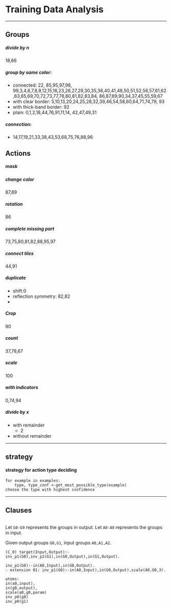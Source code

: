 # Training Data Analysis

---

## Groups

##### divide by n
18,66

##### group by same color:
- connected: 22, 85,95,97,98, 99,3,4,6,7,8,9,12,15,16,23,26,27,29,30,35,36,40,41,48,50,51,52,56,57,61,62,63,65,69,70,72,73,77,78,80,81,82,83,84,
86,87,89,90,34,37,45,55,59,67
- with clear border: 5,10,13,20,24,25,28,32,39,46,54,58,60,64,71,74,79, 93
- with thick-band border: 92
- plain: 0,1,2,18,44,76,91,11,14, 42,47,49,31

##### connection:
- 14,17,19,21,33,38,43,53,68,75,76,88,96


## Actions

##### mask

##### change color
87,89

##### rotation
86

##### complete missing part
73,75,80,81,82,88,95,97

##### connect tiles
44,91

##### duplicate
- shift:0
- reflection symmetry: 82,82
- 

##### Crop
90

##### count
37,78,67

##### scale
100
##### with indicators
0,74,94
##### divide by x 
- with remainder
  - 2
- without remainder



---
## strategy
#### strategy for action type deciding
``` 
for example in examples:
    type, type_conf <-get_most_possible_type(example)
choose the type with highest confidence
```


---

## Clauses

######
Let `G0-G9` represents the groups in output.
Let `A0-A9` represents the groups in input.

Given output groups `G0,G1`, input groups `A0,A1,A2`.
``` 
(C_0) target(Input,Output):-inv_p1(G0),inv_p2(G1),in(G0,Output),in(G1,Output).

inv_p1(G0):-in(A0,Input),in(G0,Output).
- extension 01: inv_p1(G0):-in(A0,Input),in(G0,Output),scale(A0,G0,3).

atoms:
in(a0,input),
in(g0,output),
scale(a0,g0,param)
inv_p0(g0)
inv_p0(g1)
```